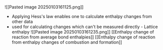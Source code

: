 ![[Pasted image 20250103161125.png]]
+ Applying Hess's law enables one to calculate enthalpy changes from other data
+ used for calculating changes which can't be measured directly - Lattice enthalpy
![[Pasted image 20250103161235.png]]
[[Enthalpy change of reaction from average bond enthalpies]]
[[Enthalpy change of reaction from enthalpy changes of combustion and formation]]